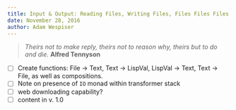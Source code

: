 ```yaml
---
title: Input & Output: Reading Files, Writing Files, Files Files Files!
date: November 28, 2016
author: Adam Wespiser
---
```



> *Theirs not to make reply, theirs not to reason why, theirs but to do and die.* **Alfred Tennyson**

- [ ] Create functions: File -> Text, Text -> LispVal, LispVal -> Text, Text -> File, as well as compositions.
- [ ] Note on presence of `IO` monad within transformer stack
- [ ] web downloading capability?
- [ ] content in v. 1.0
